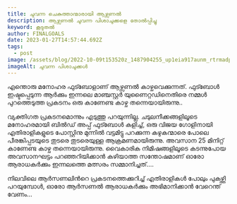 ```yaml
---
title: ചുവന്ന ചെകുത്താന്മാരായി ആഴ്സണൽ
description: ആഴ്സണൽ ചുവന്ന പിശാചുക്കളെ തോൽപ്പിച്ചു
keyword: കൂടുതൽ
author: FINALGOALS
date: 2023-01-27T14:57:44.692Z
tags:
  - post
image: /assets/blog/2022-10-09t153520z_1487904255_up1eia917aunm_rtrmadp_3_soccer-england-ars-liv-report-1-.webp
imageAlt: ചുവന്ന പിശാചുക്കൾ
---
```

എന്തൊരു മനോഹര ഫുട്ബോളാണ് ആഴ്സണൽ കാഴ്ചവെക്കുന്നത്. ഫുട്ബോൾ ഇഷ്ടപ്പെടുന്ന ആർക്കും ഇന്നലെ മാഞ്ചസ്റ്റർ യുണൈറ്റഡിനെതിരെ നമ്മൾ പുറത്തെടുത്ത പ്രകടനം ഒരു കാണേണ്ട കാഴ്ച തന്നെയായിരുന്നു..

വ്യക്തിഗത പ്രകടനമൊന്നും എടുത്തു പറയുന്നില്ല. ചടുലനീക്കങ്ങളിലൂടെ മനോഹരമായി ബിൽഡ് അപ്പ് ഫുട്ബോൾ കളിച്ച്, ഒരു വിജയ ഗോളിനായി എതിരാളികളുടെ പോസ്റ്റിനു മുന്നിൽ വട്ടമിട്ടു പറക്കുന്ന കഴുകന്മാരെ പോലെ പീരങ്കിപ്പടയുടെ തുടരെ തുടരെയുള്ള ആക്രമണമായിരുന്നു. അവസാന 25 മിനിറ്റ് കാണേണ്ട കാഴ്ച തന്നെയായിരുന്നു. വൈകാരിക നിമിഷങ്ങളിലൂടെ കടന്നുപോയ അവസാനഘട്ടം പറഞ്ഞറിയിക്കാൻ കഴിയാത്ത സന്തോഷമാണ് ഓരോ ആരാധകർക്കും ഇന്നലത്തെ മത്സരം സമ്മാനിച്ചത്....

നിലവിലെ ആർസണലിന്‍റെ പ്രകടനത്തെക്കുറിച്ച് എതിരാളികൾ പോലും പുകഴ്ത്തി പറയുമ്പോൾ, ഓരോ ആർസണൽ ആരാധകർക്കും അഭിമാനിക്കാൻ വേറെന്ത് വേണം...